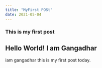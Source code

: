 ```yaml
---
title: "MyFirst POSt"
date: 2021-05-04
---
```


<h3> This is my first post</h3>

<h2>Hello World! I am Gangadhar</h2>
iam gangadhar this is my first post today.
